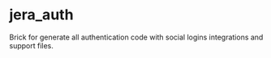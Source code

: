 # jera_auth

Brick for generate all authentication code with social logins integrations and support files.
